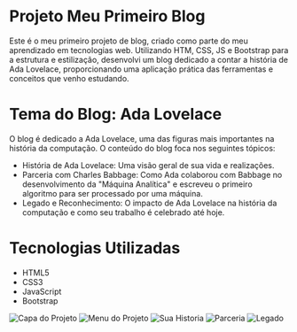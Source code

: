 # Projeto Meu Primeiro Blog

Este é o meu primeiro projeto de blog, criado como parte do meu aprendizado em tecnologias web. Utilizando HTM, CSS, JS e Bootstrap para a estrutura e estilização, 
desenvolvi um blog dedicado a contar a história de Ada Lovelace, proporcionando uma aplicação prática das ferramentas e conceitos que venho estudando.

# Tema do Blog: Ada Lovelace
O blog é dedicado a Ada Lovelace, uma das figuras mais importantes na história da computação. O conteúdo do blog foca nos seguintes tópicos:

* História de Ada Lovelace: Uma visão geral de sua vida e realizações.
* Parceria com Charles Babbage: Como Ada colaborou com Babbage no desenvolvimento da "Máquina Analítica" e escreveu o primeiro algoritmo para ser processado por uma máquina.
* Legado e Reconhecimento: O impacto de Ada Lovelace na história da computação e como seu trabalho é celebrado até hoje.

# Tecnologias Utilizadas

* HTML5
* CSS3
* JavaScript
* Bootstrap

![Capa do Projeto](./images/Projeto-Blog/capa.png)
![Menu do Projeto](./images/Projeto-Blog/menu.png)
![Sua Historia](./images/Projeto-Blog/historia.png)
![Parceria](./images/Projeto-Blog/parceria.png)
![Legado](./images/Projeto-Blog/legado.png)
